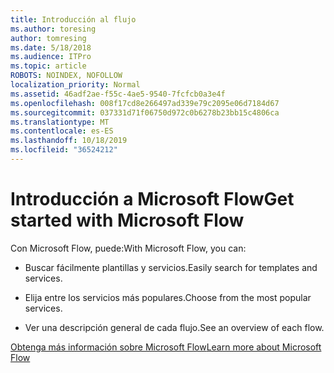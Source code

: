 ```yaml
---
title: Introducción al flujo
ms.author: toresing
author: tomresing
ms.date: 5/18/2018
ms.audience: ITPro
ms.topic: article
ROBOTS: NOINDEX, NOFOLLOW
localization_priority: Normal
ms.assetid: 46adf2ae-f55c-4ae5-9540-7fcfcb0a3e4f
ms.openlocfilehash: 008f17cd8e266497ad339e79c2095e06d7184d67
ms.sourcegitcommit: 037331d71f06750d972c0b6278b23bb15c4806ca
ms.translationtype: MT
ms.contentlocale: es-ES
ms.lasthandoff: 10/18/2019
ms.locfileid: "36524212"
---
```

# <a name="get-started-with-microsoft-flow"></a><span data-ttu-id="cc401-102">Introducción a Microsoft Flow</span><span class="sxs-lookup"><span data-stu-id="cc401-102">Get started with Microsoft Flow</span></span>

<span data-ttu-id="cc401-103">Con Microsoft Flow, puede:</span><span class="sxs-lookup"><span data-stu-id="cc401-103">With Microsoft Flow, you can:</span></span>
  
- <span data-ttu-id="cc401-104">Buscar fácilmente plantillas y servicios.</span><span class="sxs-lookup"><span data-stu-id="cc401-104">Easily search for templates and services.</span></span>
    
- <span data-ttu-id="cc401-105">Elija entre los servicios más populares.</span><span class="sxs-lookup"><span data-stu-id="cc401-105">Choose from the most popular services.</span></span>
    
- <span data-ttu-id="cc401-106">Ver una descripción general de cada flujo.</span><span class="sxs-lookup"><span data-stu-id="cc401-106">See an overview of each flow.</span></span>
    
[<span data-ttu-id="cc401-107">Obtenga más información sobre Microsoft Flow</span><span class="sxs-lookup"><span data-stu-id="cc401-107">Learn more about Microsoft Flow</span></span>](https://go.microsoft.com/fwlink/?linkid=874446)
  

